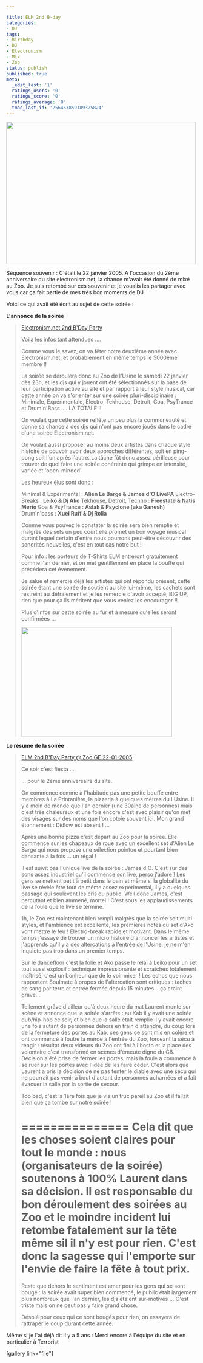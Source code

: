 ```yaml
---

title: ELM 2nd B-day
categories:
- DJ
tags:
- Birthday
- DJ
- Electronism
- Mix
- Zoo
status: publish
published: true
meta:
  _edit_last: '1'
  ratings_users: '0'
  ratings_score: '0'
  ratings_average: '0'
  tmac_last_id: '256453859189325824'
---
```

<img class="alignnone size-medium wp-image-1620" title="alienlebarge in the mix ;)" src="https://dlgjp9x71cipk.cloudfront.net/2010/05/dscf0001-500x375.jpg" alt="" width="500" height="375" />

Séquence souvenir : C'était le 22 janvier 2005. A l'occasion du 2ème anniversaire du site electronism.net, la chance m'avait été donné de mixé au Zoo. Je suis retombé sur ces souvenir et je voualis les partager avec vous car ça fait partie de mes très bon moments de DJ.

Voici ce qui avait été écrit au sujet de cette soirée :

<!--more-->

<strong>L'annonce de la soirée</strong>
<blockquote><a href="https://electronism.net/modules.php?op=modload&amp;name=News&amp;file=article&amp;sid=3379&amp;mode=thread&amp;order=0&amp;thold=0">Electronism.net 2nd B'Day Party</a>

<a href="https://electronism.net/modules.php?op=modload&amp;name=News&amp;file=article&amp;sid=3379&amp;mode=thread&amp;order=0&amp;thold=0"></a>Voilà les infos tant attendues ....

Comme vous le savez, on va fêter notre deuxième année avec Electronism.net, et probablement en même temps le 5000ème membre !!

La soirée se déroulera donc au Zoo de l'Usine le samedi 22 janvier dès 23h, et les djs qui y jouent ont été sélectionnés sur la base de leur participation active au site et par rapport à leur style musical, car cette année on va s'orienter sur une soirée pluri-disciplinaire : Minimale, Expérimentale, Electro, Tekhouse, Detroit, Goa, PsyTrance et Drum'n'Bass .... LA TOTALE !!

On voulait que cette soirée reflête un peu plus la communeauté et donne sa chance à des djs qui n'ont pas encore joués dans le cadre d'une soirée Electronism.net.

On voulait aussi proposer au moins deux artistes dans chaque style histoire de pouvoir avoir deux approches différentes, soit en ping-pong soit l'un après l'autre. La tâche fût donc assez périlleuse pour trouver de quoi faire une soirée cohérente qui grimpe en intensité, variée et 'open-minded'

Les heureux élus sont donc :

Minimal &amp; Expérimental : <strong>Alien Le Barge &amp; James d'O LivePA
</strong>Electro-Breaks : <strong>Leiko &amp; Dj Ako
</strong>Tekhouse, Detroit, Techno : <strong>Freestate &amp; Natis Merio
</strong>Goa &amp; PsyTrance : <strong>Aslak &amp; Psyclone (aka Ganesh)
</strong>Drum'n'bass : <strong>Xuei Ruff &amp; Dj Rolla</strong>

<strong></strong>Comme vous pouvez le constater la soirée sera bien remplie et malgrès des sets un peu court elle promet un bon voyage musical durant lequel certain d'entre nous pourrons peut-être découvrir des sonorités nouvelles, c'est en tout cas notre but !

Pour info : les porteurs de T-Shirts ELM entreront gratuitement comme l'an dernier, et on met gentillement en place la bouffe qui précédera cet évènement.

Je salue et remercie déjà les artistes qui ont répondu présent, cette soirée étant une soirée de soutient au site lui-même, les cachets sont restreint au défraiement et je les remercie d'avoir accepté, BIG UP, rien que pour ça ils méritent que vous veniez les encourager !!

Plus d'infos sur cette soirée au fur et à mesure qu'elles seront confirmées ...

<a href="https://dlgjp9x71cipk.cloudfront.net/2010/05/22-01-05_elmp2.jpg"><img class="alignnone size-full wp-image-1619" title="Flyers de la soirée" src="https://dlgjp9x71cipk.cloudfront.net/2010/05/22-01-05_elmp2.jpg" alt="" width="397" height="289" /></a></blockquote>
<strong>Le résumé de la soirée</strong>
<blockquote><a href="https://electronism.net/modules.php?op=modload&amp;name=News&amp;file=article&amp;sid=3455&amp;mode=thread&amp;order=0&amp;thold=0">ELM 2nd B'Day Party @ Zoo GE 22-01-2005</a>

<a href="https://electronism.net/modules.php?op=modload&amp;name=News&amp;file=article&amp;sid=3455&amp;mode=thread&amp;order=0&amp;thold=0"></a>Ce soir c'est fiesta ...

... pour le 2ème anniversaire du site.

On commence comme à l'habitude pas une petite bouffe entre membres à La Printanière, la pizzeria à quelques mètres du l'Usine. Il y a moin de monde que l'an dernier (une 30aine de personnes) mais c'est très chaleureux et une fois encore c'est avec plaisir qu'on met des visages sur des noms que l'on cotoie souvent ici. Mon grand étonnement : Didlow est absent ! ...

Après une bonne pizza c'est départ au Zoo pour la soirée. Elle commence sur les chapeaux de roue avec un excellent set d'Alien Le Barge qui nous propose une sélection pointue et pourtant bien dansante à la fois ... un régal !

Il est suivit pas l'unique live de la soirée : James d'O. C'est sur des sons assez industriel qu'il commence son live, perso j'adore ! Les gens se mettent petit à petit dans le bain et même si la globalité du live se révèle être tout de même assez expérimental, il y a quelques passage qui soulèvent les cris du public. Well done James, c'est percutant et bien ammené, mortel ! C'est sous les applaudissements de la foule que le live se termine.

1h, le Zoo est maintenant bien rempli malgrès que la soirée soit multi-styles, et l'ambience est excellente, les premières notes du set d'Ako vont mettre le feu ! Electro-break rapide et motivant. Dans le même temps j'essaye de trouver un micro histoire d'annoncer les artistes et j'apprends qu'il y a des altercations à l'entrée de l'Usine, je ne m'en inquiète pas trop dans un premier temps.

Sur le dancefloor c'est la folie et Ako passe le relai à Leiko pour un set tout aussi explosif : technique impressionante et scratches totalement maîtrisé, c'est un bonheur que de le voir mixer ! Les echos que nous rapportent Soulmate à propos de l'altercation sont critiques : taches de sang par terre et entrée fermée depuis 15 minutes ...ça craint grâve...

Tellement grâve d'ailleur qu'à deux heure du mat Laurent monte sur scène et annonce que la soirée s'arrête : au Kab il y avait une soirée dub/hip-hop ce soir, et bien que la salle était remplie il y avait encore une fois autant de personnes dehors en train d'attendre, du coup lors de la fermeture des portes au Kab, ces gens ce sont mis en colère et ont commencé à foutre la merde à l'entrée du Zoo, forceant la sécu à réagir : résultat deux videurs du Zoo ont fini à l'hosto et la place des volontaire c'est transformé en scènes d'émeute digne du G8.
Décision a été prise de fermer les portes, mais la foule a commencé à se ruer sur les portes avec l'idée de les faire céder. C'est alors que Laurent a pris la décision de ne pas tenter le diable avec une sécu qui ne pourrait pas venir à bout d'autant de personnes acharnées et a fait évacuer la salle par la sortie de secour.

Too bad, c'est la 1ère fois que je vis un truc pareil au Zoo et il fallait bien que ça tombe sur notre soirée !

===============
Cela dit que les choses soient claires pour tout le monde : nous (organisateurs de la soirée) soutenons à 100% Laurent dans sa décision. Il est responsable du bon déroulement des soirées au Zoo et le moindre incident lui retombe fatalement sur la tête même sil il n'y est pour rien. C'est donc la sagesse qui l'emporte sur l'envie de faire la fête à tout prix.
===============

Reste que dehors le sentiment est amer pour les gens qui se sont bougé : la soirée avait super bien commencé, le public était largement plus nombreux que l'an dernier, les djs étaient sur-motivés ... C'est triste mais on ne peut pas y faire grand chose.

Désolé pour ceux qui ce sont bougés pour rien, on essayera de rattraper le coup durant cette année.</blockquote>
Même si je l'ai déjà dit il y a 5 ans : Merci encore à l'équipe du site et en particulier à Terrorist

[gallery link="file"]
